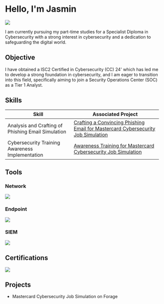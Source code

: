 # Hello, I'm Jasmin
<a href="https://www.linkedin.com/in/jasmin-i-3146bb14a/"><img src="https://img.shields.io/badge/-LinkedIn-0072b1?&style=for-the-badge&logo=linkedin&logoColor=white" /></a>

I am currently pursuing my part-time studies for a Specialist Diploma in Cybersecurity with a strong interest in cybersecurity and a dedication to safeguarding the digital world.

## Objective

I have obtained a ISC2 Certified in Cybersecurity (CC) 24' which has led me to develop a strong foundation in cybersecurity, and I am eager to transition into this field, specifically aiming to join a Security Operations Center (SOC) as a Tier 1 Analyst.

## Skills

| Skill                                         | Associated Project         |
|-----------------------------------------------|----------------------------|
|Analysis and Crafting of Phishing Email Simulation |<a href="https://docs.google.com/document/d/1yXxJdR__A9g8gV35pC5jrvTwtymADIN6AbDY2Lz60i4/edit?usp=drive_link">Crafting a Convincing Phishing Email for Mastercard Cybersecurity Job Simulation</a>|
 Cybersecurity Training Awareness Implementation| <a href="https://docs.google.com/presentation/d/1Lxhe8v2XS1NUHiCKaT6sBxz8hZDivrzT/edit?usp=drive_link&ouid=116159945119704749968&rtpof=true&sd=true">Awareness Training for Mastercard Cybersecurity Job Simulation</a>|


## Tools

### Network
<div>
    <img src="https://img.shields.io/badge/-Wireshark-1679A7?&style=for-the-badge&logo=Wireshark&logoColor=white" />
</div>

### Endpoint
<div>
    <img src="https://img.shields.io/badge/-Microsoft_Defender_for_Endpoint-00A4EF?&style=for-the-badge&logo=Microsoft&logoColor=white" />
</div>

### SIEM
<div>
    <img src="https://img.shields.io/badge/-Splunk-000000?&style=for-the-badge&logo=Splunk&logoColor=white" />
</div>

## Certifications
<div>
<img src="https://img.shields.io/badge/-ISC2%20CC-FF0000?&style=for-the-badge&logo=ISC2&logoColor=white" />
</div>

## Projects
- Mastercard Cybersecurity Job Simulation on Forage
